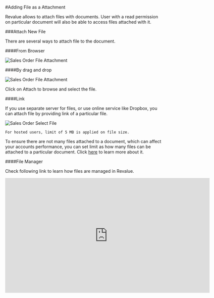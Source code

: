#Adding File as a Attachment

Revalue allows to attach files with documents. User with a read permission on particular document will also be able to access files attached with it.

###Attach New File

There are several ways to attach file to the document.

####From Browser

<img alt="Sales Order File Attachment" class="screenshot" src="{{docs_base_url}}/assets/img/articles/attach-file-1.gif">

####By drag and drop

<img alt="Sales Order File Attachment" class="screenshot" src="{{docs_base_url}}/assets/img/articles/attach-file-2.gif">

Click on Attach to browse and select the file.

####Link

If you use separate server for files, or use online service like Dropbox, you can attach file by providing link of a particular file.

<img alt="Sales Order Select File" class="screenshot" src="{{docs_base_url}}/assets/img/articles/attach-file-3.gif">

`For hosted users, limit of 5 MB is applied on file size.`

To ensure there are not many files attached to a document, which can affect your accounts performance, you can set limit as how many files can be attached to a particular document. Click [here]({{docs_base_url}}/user/manual/en/customize-erpnext/articles/increase-max-attachments.html) to learn more about it.

####File Manager

Check following link to learn how files are managed in Revalue.

<iframe width="660" height="371" src="https://www.youtube.com/embed/" frameborder="0" allowfullscreen></iframe>


<!-- markdown -->
